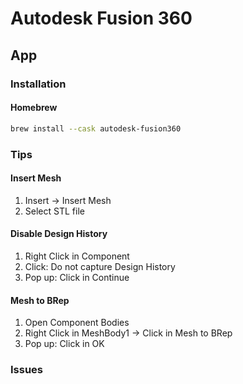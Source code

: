 # Autodesk Fusion 360

<!--
https://app.pluralsight.com/paths/skill/fusion-360-core-skills

https://www.linkedin.com/learning/fusion-360-essential-training-2/use-fusion-360-to-turn-your-ideas-into-designs
https://www.linkedin.com/learning/learning-fusion-360-3/getting-started-with-fusion-360
https://www.linkedin.com/learning/fusion-360-tips-tricks-and-techniques/welcome
https://www.linkedin.com/learning/introduction-to-geometric-dimensioning-and-tolerancing/faster-cheaper-better-parts
-->

## App

### Installation

#### Homebrew

```sh
brew install --cask autodesk-fusion360
```

### Tips

#### Insert Mesh

1. Insert -> Insert Mesh
2. Select STL file

#### Disable Design History

1. Right Click in Component
2. Click: Do not capture Design History
3. Pop up: Click in Continue

#### Mesh to BRep

1. Open Component Bodies
2. Right Click in MeshBody1 -> Click in Mesh to BRep
3. Pop up: Click in OK

### Issues

<!-- ####

```log
Warning: The selected DXF file does not contain units information. The design's units will be used. You can change this with the Units dropdown.
```

TODO -->

<!-- ####

```log
Error: The selected DXF file contains some unsupported geometry, such as 3D objects. Insert DXF has only inserted layers containing supported 2D geometry. To import a DXF with 3D geometry, use Upload in the Data Panel.

The selected DXF file does not contain units information. The design's units will be used. You can change this with the Units dropdown.
```

TODO -->
